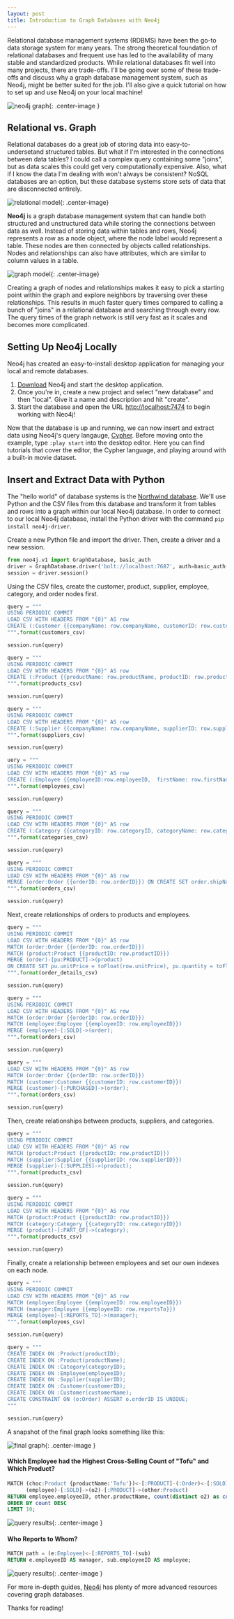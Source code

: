```yaml
---  
layout: post  
title: Introduction to Graph Databases with Neo4j  
---  
```


Relational database management systems (RDBMS) have been the go-to data storage system for many years. The strong theoretical foundation of relational databases and frequent use has led to the availability of many stable and standardized products. While relational databases fit well into many projects, there are trade-offs. I'll be going over some of these trade-offs and discuss why a graph database management system, such as Neo4j, might be better suited for the job. I'll also give a quick tutorial on how to set up and use Neo4j on your local machine!

![neo4j graph](https://zachheick.github.io/images/neo4j_graph.png){: .center-image }    

## Relational vs. Graph  

Relational databases do a great job of storing data into easy-to-undersetand structured tables. But what if I'm interested in the connections between data tables? I could call a complex query containing some "joins", but as data scales this could get very computationally expensive. Also, what if I know the data I'm dealing with won't always be consistent? NoSQL databases are an option, but these database systems store sets of data that are disconnected entirely. 

![relational model](https://zachheick.github.io/images/relational_model.png){: .center-image}  

**Neo4j** is a graph database management system that can handle both structured and unstructured data while storing the connections between data as well. Instead of storing data within <span class="green">tables and rows</span>, Neo4j represents a row as a <span class="green">node object</span>, where the node label would represent a table. These nodes are then connected by objects called <span class="blue">relationships</span>. Nodes and relationships can also have attributes, which are similar to column values in a table. 

![graph model](https://zachheick.github.io/images/graph_model.png){: .center-image}  

Creating a graph of nodes and relationships makes it easy to pick a starting point within the graph and explore neighbors by traversing over these relationships. This results in much faster query times compared to calling a bunch of "joins" in a relational database and searching through every row. The query times of the graph network is still very fast as it scales and becomes more complicated.   

## Setting Up Neo4j Locally  

Neo4j has created an easy-to-install desktop application for managing your local and remote databases.  

  1. [Download](https://neo4j.com/download/) Neo4j and start the desktop application.    
  2. Once you're in, create a new project and select "new database" and then "local". Give it a name and description and hit "create".  
  3. Start the database and open the URL [http://localhost:7474](http://localhost:7474) to begin working with Neo4j!   

Now that the database is up and running, we can now insert and extract data using Neo4j's query langauge, [Cypher](https://neo4j.com/developer/cypher-query-language/). Before moving onto the example, type `:play start` into the desktop editor. Here you can find tutorials that cover the editor, the Cypher language, and playing around with a built-in movie dataset.    

## Insert and Extract Data with Python  

The "hello world" of database systems is the [Northwind database](https://northwinddatabase.codeplex.com/). We'll use Python and the CSV files from this database and transform it from tables and rows into a graph within our local Neo4j database. In order to connect to our local Neo4j database, install the Python driver with the command `pip install neo4j-driver`.  

Create a new Python file and import the driver. Then, create a driver and a new session.  

```python
from neo4j.v1 import GraphDatabase, basic_auth
driver = GraphDatabase.driver('bolt://localhost:7687', auth=basic_auth('neo4j', 'neo4j'))
session = driver.session()  
```  

Using the CSV files, create the customer, product, supplier, employee, category, and order nodes first.  

```python  
query = """
USING PERIODIC COMMIT
LOAD CSV WITH HEADERS FROM "{0}" AS row
CREATE (:Customer {{companyName: row.companyName, customerID: row.customerID, fax: row.fax, phone: row.phone}})
""".format(customers_csv)

session.run(query)
```  

```python  
query = """
USING PERIODIC COMMIT
LOAD CSV WITH HEADERS FROM "{0}" AS row
CREATE (:Product {{productName: row.productName, productID: row.productID, unitPrice: toFloat(row.unitPrice)}});
""".format(products_csv)

session.run(query)
```  

```python  
query = """
USING PERIODIC COMMIT
LOAD CSV WITH HEADERS FROM "{0}" AS row
CREATE (:Supplier {{companyName: row.companyName, supplierID: row.supplierID}});
""".format(suppliers_csv)

session.run(query)
```  

```python  
uery = """
USING PERIODIC COMMIT
LOAD CSV WITH HEADERS FROM "{0}" AS row
CREATE (:Employee {{employeeID:row.employeeID,  firstName: row.firstName, lastName: row.lastName, title: row.itle}});
""".format(employees_csv)

session.run(query)
```  

```python  
query = """
USING PERIODIC COMMIT
LOAD CSV WITH HEADERS FROM "{0}" AS row
CREATE (:Category {{categoryID: row.categoryID, categoryName: row.categoryName, description: row.description}});
""".format(categories_csv)

session.run(query)
```  

```python  
query = """
USING PERIODIC COMMIT
LOAD CSV WITH HEADERS FROM "{0}" AS row
MERGE (order:Order {{orderID: row.orderID}}) ON CREATE SET order.shipName =  row.shipName;
""".format(orders_csv)

session.run(query)
```  

Next, create relationships of orders to products and employees.  

```python  
query = """
USING PERIODIC COMMIT
LOAD CSV WITH HEADERS FROM "{0}" AS row
MATCH (order:Order {{orderID: row.orderID}})
MATCH (product:Product {{productID: row.productID}})
MERGE (order)-[pu:PRODUCT]->(product)
ON CREATE SET pu.unitPrice = toFloat(row.unitPrice), pu.quantity = toFloat(row.quantity);
""".format(order_details_csv)

session.run(query)
``` 

```python  
query = """
USING PERIODIC COMMIT
LOAD CSV WITH HEADERS FROM "{0}" AS row
MATCH (order:Order {{orderID: row.orderID}})
MATCH (employee:Employee {{employeeID: row.employeeID}})
MERGE (employee)-[:SOLD]->(order);
""".format(orders_csv)

session.run(query)
```  

```python  
query = """
LOAD CSV WITH HEADERS FROM "{0}" AS row
MATCH (order:Order {{orderID: row.orderID}})
MATCH (customer:Customer {{customerID: row.customerID}})
MERGE (customer)-[:PURCHASED]->(order);
""".format(orders_csv)

session.run(query)
```  

Then, create relationships between products, suppliers, and categories.  

```python  
query = """
USING PERIODIC COMMIT
LOAD CSV WITH HEADERS FROM "{0}" AS row
MATCH (product:Product {{productID: row.productID}})
MATCH (supplier:Supplier {{supplierID: row.supplierID}})
MERGE (supplier)-[:SUPPLIES]->(product);
""".format(products_csv)

session.run(query)
```  

```python  
query = """
USING PERIODIC COMMIT
LOAD CSV WITH HEADERS FROM "{0}" AS row
MATCH (product:Product {{productID: row.productID}})
MATCH (category:Category {{categoryID: row.categoryID}})
MERGE (product)-[:PART_OF]->(category);
""".format(products_csv)

session.run(query)
```  

Finally, create a relationship between employees and set our own indexes on each node.  

```python  
query = """
USING PERIODIC COMMIT
LOAD CSV WITH HEADERS FROM "{0}" AS row
MATCH (employee:Employee {{employeeID: row.employeeID}})
MATCH (manager:Employee {{employeeID: row.reportsTo}})
MERGE (employee)-[:REPORTS_TO]->(manager);
""".format(employees_csv)

session.run(query)
```  

```python  
query = """
CREATE INDEX ON :Product(productID);
CREATE INDEX ON :Product(productName);
CREATE INDEX ON :Category(categoryID);
CREATE INDEX ON :Employee(employeeID);
CREATE INDEX ON :Supplier(supplierID);
CREATE INDEX ON :Customer(customerID);
CREATE INDEX ON :Customer(customerName);
CREATE CONSTRAINT ON (o:Order) ASSERT o.orderID IS UNIQUE;
"""

session.run(query)
```  

A snapshot of the final graph looks something like this:  

![final graph](https://zachheick.github.io/images/final_graph.png){: .center-image }  

#### Which Employee had the Highest Cross-Selling Count of "Tofu" and Which Product?  

```sql  
MATCH (choc:Product {productName:'Tofu'})<-[:PRODUCT]-(:Order)<-[:SOLD]-(employee),
      (employee)-[:SOLD]->(o2)-[:PRODUCT]->(other:Product)
RETURN employee.employeeID, other.productName, count(distinct o2) as count
ORDER BY count DESC
LIMIT 10;
```  

![query results](https://zachheick.github.io/images/query1_results.png){: .center-image }  

#### Who Reports to Whom?  

```sql  
MATCH path = (e:Employee)<-[:REPORTS_TO]-(sub)
RETURN e.employeeID AS manager, sub.employeeID AS employee;
```  

![query results](https://zachheick.github.io/images/query2_results.png){: .center-image }   

For more in-depth guides, [Neo4j](https://neo4j.com/) has plenty of more advanced resources covering graph databases.  

Thanks for reading! 


